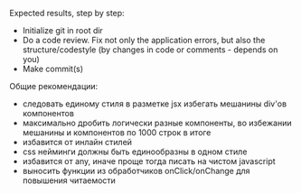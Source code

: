 Expected results, step by step:
- Initialize git in root dir
- Do a code review. Fix not only the application errors, but also the structure/codestyle (by changes in code or comments - depends on you)
- Make commit(s)


Общие рекомендации:
- следовать единому стиля в разметке jsx избегать мешанины div'ов компонентов
- максимально дробить логически разные компоненты, во избежании мешанины и компонентов по 1000 строк в итоге
- избавится от инлайн стилей
- css нейминги должны быть единообразны в одном стиле
- избавится от any, иначе проще тогда писать на чистом javascript
- выносить функции из обработчиков onClick/onChange для повышения читаемости
